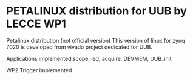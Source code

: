# PETALINUX distribution for UUB by LECCE WP1
Petalinux distribution (not official version)
This version of linux for zynq 7020 is developed from vivado project dedicated for UUB.

Applications implemented:scope, led, acquire, DEVMEM, UUB_init

WP2 Trigger implemented
